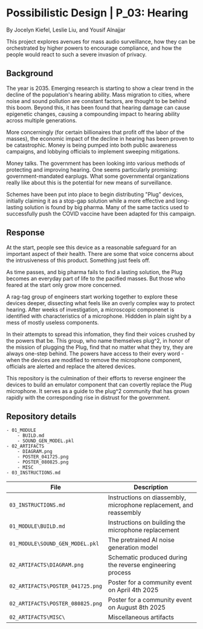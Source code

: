 # Possibilistic Design | P_03: Hearing

By Jocelyn Kiefel, Leslie Liu, and Yousif Alnajjar

This project explores avenues for mass audio surveillance, how they can be orchestrated by higher powers to encourage compliance, and how the people would react to such a severe invasion of privacy.

## Background

The year is 2035. Emerging research is starting to show a clear trend in the decline of the population's hearing ability. Mass migration to cities, where noise and sound pollution are constant factors, are thought to be behind this boom. Beyond this, it has been found that hearing damage can cause epigenetic changes, causing a compounding impact to hearing ability across multiple generations.

More concerningly (for certain billionaires that profit off the labor of the masses), the economic impact of the decline in hearing has been proven to be catastrophic. Money is being pumped into both public awareness campaigns, and lobbying officials to implement sweeping mitigations.

Money talks. The government has been looking into various methods of protecting and improving hearing. One seems particularly promising: government-mandated earplugs. What some governmental organizations really like about this is the potential for new means of surveillance.

Schemes have been put into place to begin distributing "Plug" devices, initially claiming it as a stop-gap solution while a more effective and long-lasting solution is found by big pharma. Many of the same tactics used to successfully push the COVID vaccine have been adapted for this campaign.

## Response

At the start, people see this device as a reasonable safeguard for an important aspect of their health. There are some that voice concerns about the intrusiveness of this product. Something just feels off.

As time passes, and big pharma fails to find a lasting solution, the Plug becomes an everyday part of life to the pacified masses. But those who feared at the start only grow more concerned.

A rag-tag group of engineers start working together to explore these devices deeper, dissecting what feels like an overly complex way to protect hearing. After weeks of investigation, a microscopic componenet is identified with characteristics of a microphone. Hiddden in plain sight by a mess of mostly useless components.

In their attempts to spread this infomation, they find their voices crushed by the powers that be. This group, who name themselves plug^2, in honor of the mission of plugging the Plug, find that no matter what they try, they are always one-step behind. The powers have access to their every word - when the devices are modified to remove the microphone component, officials are alerted and replace the altered devices.

This repository is the culmination of their efforts to reverse engineer the devices to build an emulator component that can covertly replace the Plug microphone. It serves as a guide to the plug^2 community that has grown rapidly with the corresponding rise in distrust for the government.

## Repository details

    - 01_MODULE
        - BUILD.md
        - SOUND_GEN_MODEL.pkl
    - 02_ARTIFACTS
        - DIAGRAM.png
        - POSTER_041725.png
        - POSTER_080825.png
        - MISC
    - 03_INSTRUCTIONS.md

| File                             | Description                                                        |
| -------------------------------- | ------------------------------------------------------------------ |
| `03_INSTRUCTIONS.md`             | Instructions on diassembly, microphone replacement, and reassembly |
| `01_MODULE\BUILD.md`             | Instructions on building the microphone replacement                |
| `01_MODULE\SOUND_GEN_MODEL.pkl`  | The pretrained AI noise generation model                           |
| `02_ARTIFACTS\DIAGRAM.png`       | Schematic produced during the reverse engineering process          |
| `02_ARTIFACTS\POSTER_041725.png` | Poster for a community event on April 4th 2025                     |
| `02_ARTIFACTS\POSTER_080825.png` | Poster for a community event on August 8th 2025                    |
| `02_ARTIFACTS\MISC\`             | Miscellaneous artifacts                                            |